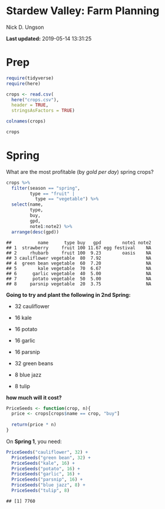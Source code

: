 Stardew Valley: Farm Planning
================
Nick D. Ungson

**Last updated:** 2019-05-14 13:31:25

# Prep

``` r
require(tidyverse)
require(here)

crops <- read.csv(
  here("crops.csv"), 
  header = TRUE, 
  stringsAsFactors = TRUE)

colnames(crops)

crops
```

# Spring

What are the most profitable (by *gold per day*) spring crops?

``` r
crops %>%
  filter(season == "spring", 
         type == "fruit" | 
           type == "vegetable") %>% 
  select(name, 
         type, 
         buy, 
         gpd, 
         note1:note2) %>% 
  arrange(desc(gpd))
```

    ##          name      type buy   gpd        note1 note2
    ## 1  strawberry     fruit 100 11.67 egg festival    NA
    ## 2     rhubarb     fruit 100  9.23        oasis    NA
    ## 3 cauliflower vegetable  80  7.92                 NA
    ## 4  green bean vegetable  60  7.20                 NA
    ## 5        kale vegetable  70  6.67                 NA
    ## 6      garlic vegetable  40  5.00                 NA
    ## 7      potato vegetable  50  5.00                 NA
    ## 8     parsnip vegetable  20  3.75                 NA

**Going to try and plant the following in 2nd Spring:**

  - 32 cauliflower

  - 16 kale

  - 16 potato

  - 16 garlic

  - 16 parsnip

  - 32 green beans

  - 8 blue jazz

  - 8 tulip

**how much will it cost?**

``` r
PriceSeeds <- function(crop, n){
  price <- crops[crops$name == crop, "buy"]
  
  return(price * n)
}
```

On **Spring 1**, you need:

``` r
PriceSeeds("cauliflower", 32) + 
  PriceSeeds("green bean", 32) + 
  PriceSeeds("kale", 16) + 
  PriceSeeds("potato", 16) + 
  PriceSeeds("garlic", 16) + 
  PriceSeeds("parsnip", 16) + 
  PriceSeeds("blue jazz", 8) + 
  PriceSeeds("tulip", 8)
```

    ## [1] 7760
